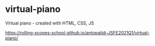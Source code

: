 # virtual-piano
Virtual piano - created with HTML, CSS, JS

https://rolling-scopes-school.github.io/antopalidi-JSFE2021Q1/virtual-piano/
